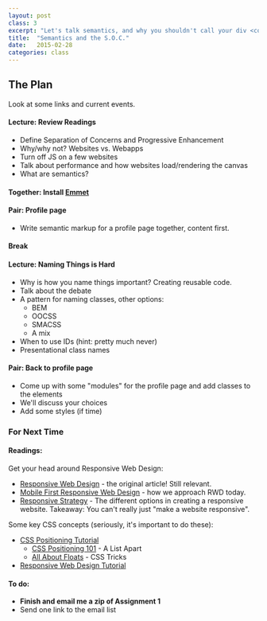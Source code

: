 ```yaml
---
layout: post
class: 3
excerpt: "Let's talk semantics, and why you shouldn't call your div <code>.animal-picture</code>. Naming things is the hardest part, believe it or not. We'll also talk about the Separation of Concerns and Progressive Enhancement - hot topics in the age of JavaScript web apps."
title:  "Semantics and the S.O.C."
date:   2015-02-28
categories: class
---
```


## The Plan

Look at some links and current events.

#### <span class="post-title-pre">Lecture:</span> Review Readings

* Define Separation of Concerns and Progressive Enhancement
* Why/why not? Websites vs. Webapps
* Turn off JS on a few websites
* Talk about performance and how websites load/rendering the canvas 
* What are semantics?

#### <span class="post-title-pre">Together:</span> Install [Emmet](http://emmet.io/)

#### <span class="post-title-pre">Pair:</span> Profile page

* Write semantic markup for a profile page together, content first.

#### Break

#### <span class="post-title-pre">Lecture:</span> Naming Things is Hard

* Why is how you name things important? Creating reusable code.
* Talk about the debate
* A pattern for naming classes, other options:
	* BEM
	* OOCSS
	* SMACSS
	* A mix
* When to use IDs (hint: pretty much never)
* Presentational class names

#### <span class="post-title-pre">Pair:</span> Back to profile page

* Come up with some "modules" for the profile page and add classes to the elements
* We'll discuss your choices
* Add some styles (if time)

<div class="post-todos notice" markdown="1">

### For Next Time

#### Readings:

Get your head around Responsive Web Design:

* [Responsive Web Design](http://alistapart.com/article/responsive-web-design) - the original article! Still relevant.
* [Mobile First Responsive Web Design](http://bradfrost.com/blog/web/mobile-first-responsive-web-design/) - how we approach RWD today.
* [Responsive Strategy](http://bradfrost.com/blog/post/responsive-strategy/) - The different options in creating a responsive website. Takeaway: You can't really just "make a website responsive".

Some key CSS concepts (seriously, it's important to do these):

* [CSS Positioning Tutorial](http://learn.shayhowe.com/html-css/positioning-content/)
	* [CSS Positioning 101](http://alistapart.com/article/css-positioning-101) - A List Apart
	* [All About Floats](https://css-tricks.com/all-about-floats/) - CSS Tricks
* [Responsive Web Design Tutorial](http://learn.shayhowe.com/advanced-html-css/responsive-web-design/)

#### To do:

* **Finish and email me a zip of Assignment 1**
* Send one link to the email list



</div>